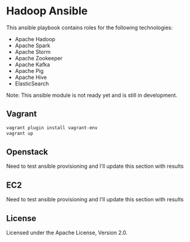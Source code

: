 # Hadoop Ansible
This ansible playbook contains roles for the following technologies: 
* Apache Hadoop
* Apache Spark
* Apache Storm
* Apache Zookeeper
* Apache Kafka
* Apache Pig
* Apache Hive
* ElasticSearch

Note: This ansible module is not ready yet and is still in development. 



## Vagrant
```bash
vagrant plugin install vagrant-env
vagrant up
```
## Openstack

Need to test ansible provisioning and I'll update this section with results

## EC2

Need to test ansible provisioning and I'll update this section with results



## License

Licensed under the Apache License, Version 2.0.
